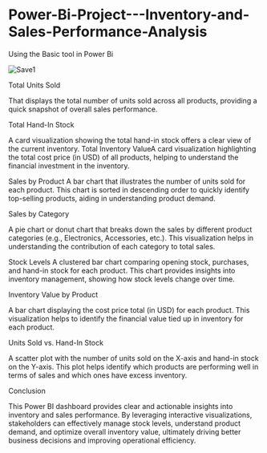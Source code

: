# Power-Bi-Project---Inventory-and-Sales-Performance-Analysis
Using the Basic tool in Power Bi



![Save1](https://github.com/user-attachments/assets/c9827b15-c570-4669-beff-19466f70dd62)


Total Units Sold

That displays the total number of units sold across all products, providing a quick snapshot of overall sales performance.

Total Hand-In Stock

A card visualization showing the total hand-in stock offers a clear view of the current inventory.
Total Inventory ValueA card visualization highlighting the total cost price (in USD) of all products, 
helping to understand the financial investment in the inventory.

Sales by Product
A bar chart that illustrates the number of units sold for each product. This chart is sorted in descending order to quickly identify top-selling products, aiding in understanding product demand.

Sales by Category

A pie chart or donut chart that breaks down 
the sales by different product categories 
(e.g., Electronics, Accessories, etc.). This 
visualization helps in understanding the 
contribution of each category to total sales.

Stock Levels
A clustered bar chart comparing opening stock, purchases, and hand-in stock for each product. This chart provides insights into inventory management, showing 
how stock levels change over time.

Inventory Value by Product

A bar chart displaying the cost price total (in USD) for each product. This visualization helps to identify the financial value tied up in inventory for each 
product.

Units Sold vs. Hand-In Stock

A scatter plot with the number of units sold on the X-axis and hand-in stock on the Y-axis. This plot helps identify which products are performing well in terms 
of sales and which ones have excess inventory.

Conclusion

This Power BI dashboard provides clear and actionable insights into inventory and sales performance. By leveraging interactive visualizations, stakeholders can effectively manage stock levels, understand product demand, and optimize overall inventory value, ultimately driving better business decisions and improving operational efficiency.
